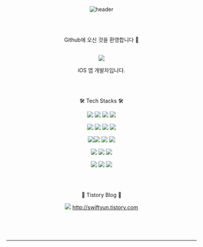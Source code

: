 

<div align="center">
  
![header](https://capsule-render.vercel.app/api?type=waving&color=auto&height=80&section=header&text=Welcome%20To%20iOS%20Developer%20Yun&fontSize=40)

<br/><br/>

Github에 오신 것을 환영합니다 🙌

<br/>
<img src="https://img.shields.io/badge/Apple-000000?style=flat-square&logo=Apple&logoColor=white"/>  
  
iOS 앱 개발자입니다. 


<br/><br/>


 🛠 Tech Stacks 🛠
 
 
<img src="https://img.shields.io/badge/Swift-F05138?style=flat-square&logo=Swift&logoColor=white"/> <img src="https://img.shields.io/badge/SwiftUI-3776AB?style=flat-square&logo=SwiftUI&logoColor=white"/> <img src="https://img.shields.io/badge/Firebase-FFCA28?style=flat-square&logo=Firebase&logoColor=white"/> <img src="https://img.shields.io/badge/ReactiveX-B7178C?style=flat-square&logo=ReactiveX&logoColor=white"/>
  
<img src="https://img.shields.io/badge/Xcode-147EFB?style=flat-square&logo=Xcode&logoColor=white"/> <img src="https://img.shields.io/badge/Insomnia-4000BF?style=flat-square&logo=Insomnia&logoColor=white"/> <img src="https://img.shields.io/badge/Postman-FF6C37?style=flat-square&logo=Postman&logoColor=white"/> <img src="https://img.shields.io/badge/Realm-39477F?style=flat-square&logo=Realm&logoColor=white"/>
  
<img src="https://img.shields.io/badge/Confluence-172B4D?style=flat-square&logo=Confluence&logoColor=white"/><img src="https://img.shields.io/badge/Swagger-85EA2D?style=flat-square&logo=Swagger&logoColor=white"/> <img src="https://img.shields.io/badge/Figma-F24E1E?style=flat-square&logo=Figma&logoColor=white"/> <img src="https://img.shields.io/badge/Slack-4A154B?style=flat-square&logo=Slack&logoColor=white"/>
  
<img src="https://img.shields.io/badge/Bitbucket-0052CC?style=flat-square&logo=Bitbucket&logoColor=white"/> <img src="https://img.shields.io/badge/GitHub-181717?style=flat-square&logo=GitHub&logoColor=white"/> <img src="https://img.shields.io/badge/Jira-0052CC?style=flat-square&logo=Jira&logoColor=white"/>

<img src="https://img.shields.io/badge/jenkins-D24939?style=flat-square&logo=jenkins&logoColor=white"/> <img src="https://img.shields.io/badge/fastlane-00F200?style=flat-square&logo=fastlane&logoColor=black"/> <img src="https://img.shields.io/badge/bamboo-0052CC?style=flat-square&logo=bamboo&logoColor=white"/>

<br/><br/>

🍎 Tistory Blog 🍎

<a href="https://swiftyun.tistory.com"><img src="https://img.shields.io/badge/Tistory-09B3AF?style=flat-square&logo=Velog&logoColor=white"/></a> http://swiftyun.tistory.com
  
<br/><br/><br/>

<!--[![Top Langs](https://github-readme-stats.vercel.app/api/top-langs/?username=Yun-YeoJin&layout=compact)](https://github.com/Yun-YeoJin/github-readme-stats)-->

---

<br/><br/>
  </div>
